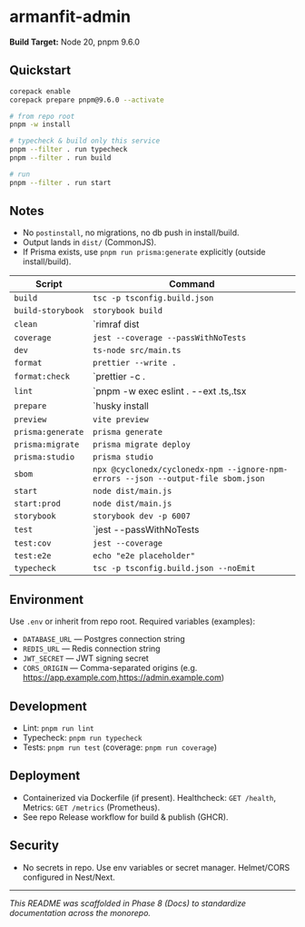 # armanfit-admin

**Build Target:** Node 20, pnpm 9.6.0

## Quickstart

```bash
corepack enable
corepack prepare pnpm@9.6.0 --activate

# from repo root
pnpm -w install

# typecheck & build only this service
pnpm --filter . run typecheck
pnpm --filter . run build

# run
pnpm --filter . run start
```

## Notes
- No `postinstall`, no migrations, no db push in install/build.
- Output lands in `dist/` (CommonJS).
- If Prisma exists, use `pnpm run prisma:generate` explicitly (outside install/build).



| Script | Command |
|---|---|
| `build` | `tsc -p tsconfig.build.json` |
| `build-storybook` | `storybook build` |
| `clean` | `rimraf dist || true` |
| `coverage` | `jest --coverage --passWithNoTests` |
| `dev` | `ts-node src/main.ts` |
| `format` | `prettier --write .` |
| `format:check` | `prettier -c . || echo "no prettier"` |
| `lint` | `pnpm -w exec eslint . --ext .ts,.tsx || echo "no eslint"` |
| `prepare` | `husky install || true` |
| `preview` | `vite preview` |
| `prisma:generate` | `prisma generate` |
| `prisma:migrate` | `prisma migrate deploy` |
| `prisma:studio` | `prisma studio` |
| `sbom` | `npx @cyclonedx/cyclonedx-npm --ignore-npm-errors --json --output-file sbom.json` |
| `start` | `node dist/main.js` |
| `start:prod` | `node dist/main.js` |
| `storybook` | `storybook dev -p 6007` |
| `test` | `jest --passWithNoTests || vitest run || echo "no tests"` |
| `test:cov` | `jest --coverage` |
| `test:e2e` | `echo "e2e placeholder"` |
| `typecheck` | `tsc -p tsconfig.build.json --noEmit` |

## Environment
Use `.env` or inherit from repo root. Required variables (examples):
- `DATABASE_URL` — Postgres connection string
- `REDIS_URL` — Redis connection string
- `JWT_SECRET` — JWT signing secret
- `CORS_ORIGIN` — Comma-separated origins (e.g. https://app.example.com,https://admin.example.com)

## Development
- Lint: `pnpm run lint`
- Typecheck: `pnpm run typecheck`
- Tests: `pnpm run test` (coverage: `pnpm run coverage`)

## Deployment
- Containerized via Dockerfile (if present). Healthcheck: `GET /health`, Metrics: `GET /metrics` (Prometheus).
- See repo Release workflow for build & publish (GHCR).

## Security
- No secrets in repo. Use env variables or secret manager. Helmet/CORS configured in Nest/Next.

---
_This README was scaffolded in Phase 8 (Docs) to standardize documentation across the monorepo._
